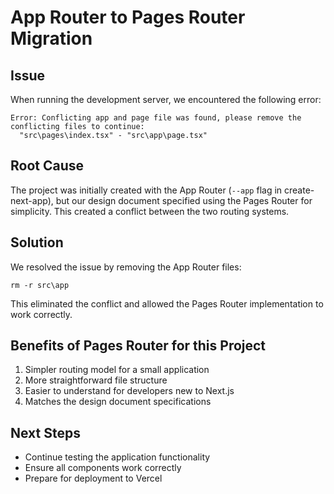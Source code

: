 # App Router to Pages Router Migration

## Issue
When running the development server, we encountered the following error:
```
Error: Conflicting app and page file was found, please remove the conflicting files to continue:
  "src\pages\index.tsx" - "src\app\page.tsx"
```

## Root Cause
The project was initially created with the App Router (`--app` flag in create-next-app), but our design document specified using the Pages Router for simplicity. This created a conflict between the two routing systems.

## Solution
We resolved the issue by removing the App Router files:
```
rm -r src\app
```

This eliminated the conflict and allowed the Pages Router implementation to work correctly.

## Benefits of Pages Router for this Project
1. Simpler routing model for a small application
2. More straightforward file structure
3. Easier to understand for developers new to Next.js
4. Matches the design document specifications

## Next Steps
- Continue testing the application functionality
- Ensure all components work correctly
- Prepare for deployment to Vercel
